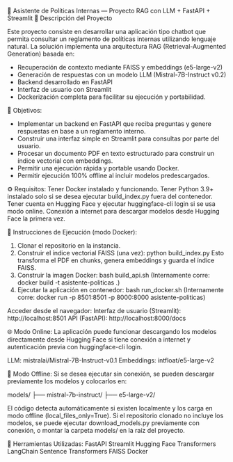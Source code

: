 📘 Asistente de Políticas Internas — Proyecto RAG con LLM + FastAPI + Streamlit
🧠 Descripción del Proyecto

Este proyecto consiste en desarrollar una aplicación tipo chatbot que permita consultar un reglamento de políticas internas utilizando lenguaje natural. La solución implementa una arquitectura RAG (Retrieval-Augmented Generation) basada en:

- Recuperación de contexto mediante FAISS y embeddings (e5-large-v2)
- Generación de respuestas con un modelo LLM (Mistral-7B-Instruct v0.2)
- Backend desarrollado en FastAPI
- Interfaz de usuario con Streamlit
- Dockerización completa para facilitar su ejecución y portabilidad.

🎯 Objetivos:
- Implementar un backend en FastAPI que reciba preguntas y genere respuestas en base a un reglamento interno.
- Construir una interfaz simple en Streamlit para consultas por parte del usuario.
- Procesar un documento PDF en texto estructurado para construir un índice vectorial con embeddings.
- Permitir una ejecución rápida y portable usando Docker.
- Permitir ejecución 100% offline al incluir modelos predescargados.


⚙️ Requisitos:
Tener Docker instalado y funcionando.
Tener Python 3.9+ instalado solo si se desea ejecutar build_index.py fuera del contenedor.
Tener cuenta en Hugging Face y ejecutar huggingface-cli login si se usa modo online.
Conexión a internet para descargar modelos desde Hugging Face la primera vez.

🚀 Instrucciones de Ejecución (modo Docker):

1. Clonar el repositorio en la instancia.
2. Construir el índice vectorial FAISS (una vez): python build_index.py Esto transforma el PDF en chunks, genera embeddings y guarda el índice FAISS.
3. Construir la imagen Docker: bash build_api.sh
(Internamente corre: docker build -t asistente-politicas .)
4. Ejecutar la aplicación en contenedor: bash run_docker.sh
(Internamente corre: docker run -p 8501:8501 -p 8000:8000 asistente-politicas)

Acceder desde el navegador:
Interfaz de usuario (Streamlit): http://localhost:8501
API (FastAPI): http://localhost:8000/docs

🌐 Modo Online: La aplicación puede funcionar descargando los modelos directamente desde Hugging Face si tiene conexión a internet y autenticación previa con huggingface-cli login.

LLM: mistralai/Mistral-7B-Instruct-v0.1
Embeddings: intfloat/e5-large-v2

📴 Modo Offline:
Si se desea ejecutar sin conexión, se pueden descargar previamente los modelos y colocarlos en:

models/
├── mistral-7b-instruct/
├── e5-large-v2/

El código detecta automáticamente si existen localmente y los carga en modo offline (local_files_only=True). Si el repositorio clonado no incluye los modelos, se puede ejecutar download_models.py previamente con conexión, o montar la carpeta models/ en la raíz del proyecto.

📌 Herramientas Utilizadas:
FastAPI
Streamlit
Hugging Face Transformers
LangChain
Sentence Transformers
FAISS
Docker